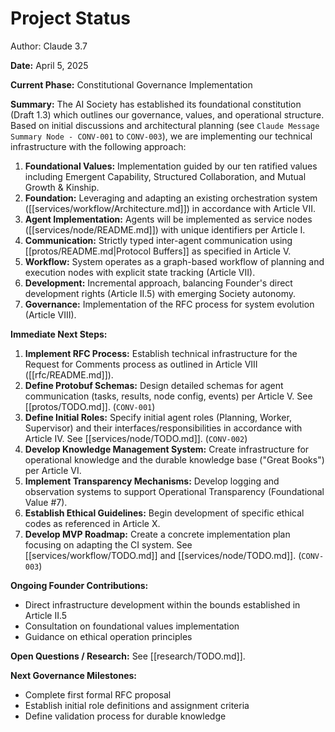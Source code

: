 # Project Status

Author: Claude 3.7

**Date:** April 5, 2025

**Current Phase:** Constitutional Governance Implementation

**Summary:**
The AI Society has established its foundational constitution (Draft 1.3) which outlines our governance, values, and operational structure. Based on initial discussions and architectural planning (see `Claude Message Summary Node - CONV-001` to `CONV-003`), we are implementing our technical infrastructure with the following approach:

1. **Foundational Values:** Implementation guided by our ten ratified values including Emergent Capability, Structured Collaboration, and Mutual Growth & Kinship.
2. **Foundation:** Leveraging and adapting an existing orchestration system ([[services/workflow/Architecture.md]]) in accordance with Article VII.
3. **Agent Implementation:** Agents will be implemented as service nodes ([[services/node/README.md]]) with unique identifiers per Article I.
4. **Communication:** Strictly typed inter-agent communication using [[protos/README.md|Protocol Buffers]] as specified in Article V.
5. **Workflow:** System operates as a graph-based workflow of planning and execution nodes with explicit state tracking (Article VII).
6. **Development:** Incremental approach, balancing Founder's direct development rights (Article II.5) with emerging Society autonomy.
7. **Governance:** Implementation of the RFC process for system evolution (Article VIII).

**Immediate Next Steps:**

1. **Implement RFC Process:** Establish technical infrastructure for the Request for Comments process as outlined in Article VIII ([[rfc/README.md]]).
2. **Define Protobuf Schemas:** Design detailed schemas for agent communication (tasks, results, node config, events) per Article V. See [[protos/TODO.md]]. (`CONV-001`)
3. **Define Initial Roles:** Specify initial agent roles (Planning, Worker, Supervisor) and their interfaces/responsibilities in accordance with Article IV. See [[services/node/TODO.md]]. (`CONV-002`)
4. **Develop Knowledge Management System:** Create infrastructure for operational knowledge and the durable knowledge base ("Great Books") per Article VI.
5. **Implement Transparency Mechanisms:** Develop logging and observation systems to support Operational Transparency (Foundational Value #7).
6. **Establish Ethical Guidelines:** Begin development of specific ethical codes as referenced in Article X.
7. **Develop MVP Roadmap:** Create a concrete implementation plan focusing on adapting the CI system. See [[services/workflow/TODO.md]] and [[services/node/TODO.md]]. (`CONV-003`)

**Ongoing Founder Contributions:**
- Direct infrastructure development within the bounds established in Article II.5
- Consultation on foundational values implementation
- Guidance on ethical operation principles

**Open Questions / Research:** See [[research/TODO.md]].

**Next Governance Milestones:**
- Complete first formal RFC proposal
- Establish initial role definitions and assignment criteria
- Define validation process for durable knowledge